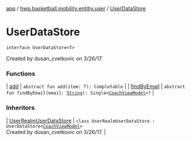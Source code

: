 [app](../../index.md) / [hwp.basketball.mobility.entitiy.user](../index.md) / [UserDataStore](.)

# UserDataStore

`interface UserDataStore<T>`

Created by dusan_cvetkovic on 3/26/17.

### Functions

| [add](add.md) | `abstract fun add(item: T): Completable` |
| [findByEmail](find-by-email.md) | `abstract fun findByEmail(email: `[`String`](https://kotlinlang.org/api/latest/jvm/stdlib/kotlin/-string/index.html)`): Single<`[`CoachViewModel`](../-coach-view-model/index.md)`>?` |

### Inheritors

| [UserRealmUserDataStore](../-user-realm-user-data-store/index.md) | `class UserRealmUserDataStore : UserDataStore<`[`CoachViewModel`](../-coach-view-model/index.md)`>`<br>Created by dusan_cvetkovic on 3/26/17. |

